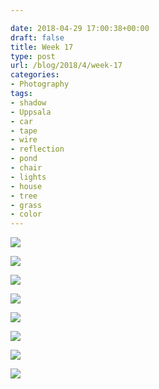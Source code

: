 ```yaml
---

date: 2018-04-29 17:00:38+00:00
draft: false
title: Week 17
type: post
url: /blog/2018/4/week-17
categories:
- Photography
tags:
- shadow
- Uppsala
- car
- tape
- wire
- reflection
- pond
- chair
- lights
- house
- tree
- grass
- color
---
```




  
   ![](/images/2018-04-29-20184week-17/IMG_5883.jpg)

  

  
   ![](/images/2018-04-29-20184week-17/IMG_5888.jpg)

  

  
   ![](/images/2018-04-29-20184week-17/IMG_5910.jpg)

  

  
   ![](/images/2018-04-29-20184week-17/IMG_5915.jpg)

  

  
   ![](/images/2018-04-29-20184week-17/IMG_5919.jpg)

  

  
   ![](/images/2018-04-29-20184week-17/IMG_5962.jpg)

  

  
   ![](/images/2018-04-29-20184week-17/IMG_5965.jpg)

  

  
   ![](/images/2018-04-29-20184week-17/IMG_5967.jpg)

  


